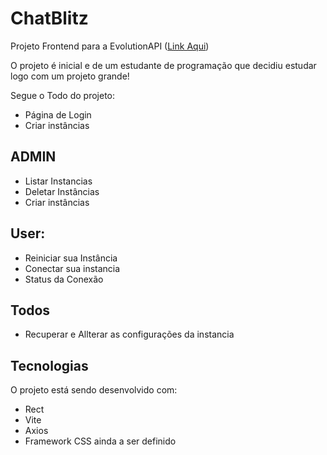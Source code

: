 # ChatBlitz

Projeto Frontend para a EvolutionAPI ([Link Aqui](https://github.com/EvolutionAPI/evolution-api))

O projeto é inicial e de um estudante de programação que decidiu estudar logo com um projeto grande!

Segue o Todo do projeto:

- Página de Login
- Criar instâncias

## ADMIN

- Listar Instancias
- Deletar Instâncias
- Criar instâncias

## User:

- Reiniciar sua Instância
- Conectar sua instancia
- Status da Conexão

## Todos

- Recuperar e Allterar as configurações da instancia

## Tecnologias

O projeto está sendo desenvolvido com:

- Rect
- Vite
- Axios
- Framework CSS ainda a ser definido
